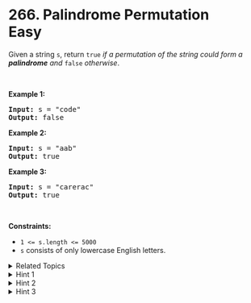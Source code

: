 
# 266. Palindrome Permutation<br> Easy

<p>Given a string <code>s</code>, return <code>true</code> <em>if a permutation of the string could form a </em><span data-keyword="palindrome-string"><em><strong>palindrome</strong></em></span><em> and </em><code>false</code><em> otherwise</em>.</p>

<p>&nbsp;</p>
<p><strong class="example">Example 1:</strong></p>

<pre>
<strong>Input:</strong> s = &quot;code&quot;
<strong>Output:</strong> false
</pre>

<p><strong class="example">Example 2:</strong></p>

<pre>
<strong>Input:</strong> s = &quot;aab&quot;
<strong>Output:</strong> true
</pre>

<p><strong class="example">Example 3:</strong></p>

<pre>
<strong>Input:</strong> s = &quot;carerac&quot;
<strong>Output:</strong> true
</pre>

<p>&nbsp;</p>
<p><strong>Constraints:</strong></p>

<ul>
	<li><code>1 &lt;= s.length &lt;= 5000</code></li>
	<li><code>s</code> consists of only lowercase English letters.</li>
</ul>


<details>

<summary> Related Topics </summary>

-	`Hash Table`
-	`String`
-	`Bit Manipulation`

</details>


<details>
<summary> Hint 1 </summary>
Consider the palindromes of odd vs even length. What difference do you notice?
</details>

<details>
<summary> Hint 2 </summary>
Count the frequency of each character.
</details>

<details>
<summary> Hint 3 </summary>
If each character occurs even number of times, then it must be a palindrome. How about character which occurs odd number of times?
</details>